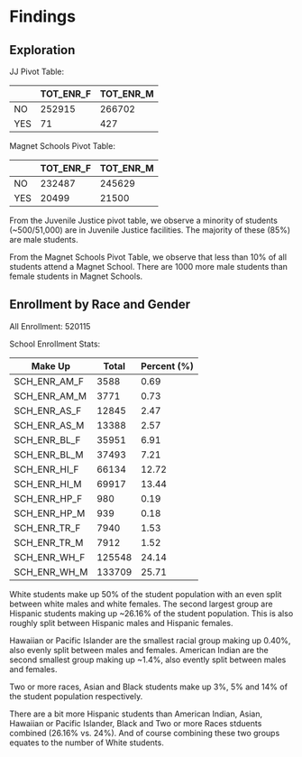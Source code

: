 # Findings

## Exploration

JJ Pivot Table:
    
|      | TOT_ENR_F | TOT_ENR_M |
| -    |      -    |     -     |
| NO   |   252915  |   266702  | 
| YES  |     71    |    427    |


Magnet Schools Pivot Table:

|      | TOT_ENR_F | TOT_ENR_M |
| -    |      -    |     -     |
| NO   |   232487  |   245629  | 
| YES  |    20499  |    21500  |

From the Juvenile Justice pivot table, we observe a minority of students (~500/51,000) are in Juvenile Justice facilities. The majority of these (85%) are male students.

From the Magnet Schools Pivot Table, we observe that less than 10% of all students attend a Magnet School. There are 1000 more male students than female students in Magnet Schools.


## Enrollment by Race and Gender

All Enrollment: 520115                                                          
                                                                                
School Enrollment Stats:
    
| Make Up | Total | Percent (%) |
|   -     |   -   |    -    |
| SCH_ENR_AM_F | 3588    |  0.69   |
| SCH_ENR_AM_M | 3771    |  0.73   |
| SCH_ENR_AS_F | 12845   |  2.47   |
| SCH_ENR_AS_M | 13388   |  2.57   |
| SCH_ENR_BL_F | 35951   |  6.91   |
| SCH_ENR_BL_M | 37493   |  7.21   |
| SCH_ENR_HI_F | 66134   |  12.72  |
| SCH_ENR_HI_M | 69917   |  13.44  |
| SCH_ENR_HP_F | 980     |  0.19   |
| SCH_ENR_HP_M | 939     |  0.18   |
| SCH_ENR_TR_F | 7940    |  1.53   |
| SCH_ENR_TR_M | 7912    |  1.52   |
| SCH_ENR_WH_F | 125548  |  24.14  |
| SCH_ENR_WH_M | 133709  |  25.71  |


White students make up 50% of the student population with an even split between white males and white females. The second largest group are Hispanic students making up ~26.16% of the student population. This is also roughly split between Hispanic males and Hispanic females.

Hawaiian or Pacific Islander are the smallest racial group making up 0.40%, also evenly split between males and females. American Indian are the second smallest group making up ~1.4%, also evently split between males and females.

Two or more races, Asian and Black students make up 3%, 5% and 14% of the student population respectively.

There are a bit more Hispanic students than American Indian, Asian, Hawaiian or Pacific Islander, Black and Two or more Races stduents combined (26.16% vs. 24%). And of course combining these two groups equates to the number of White students.